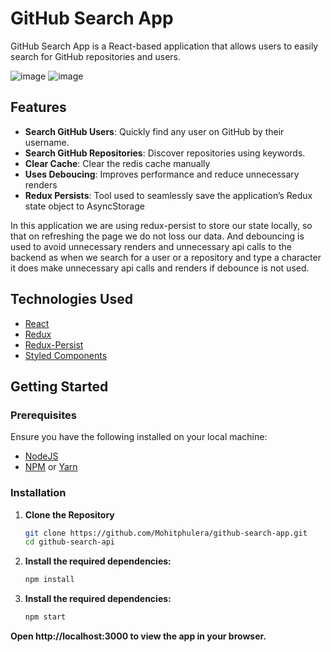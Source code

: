 # GitHub Search App

GitHub Search App is a React-based application that allows users to easily search for GitHub repositories and users.

![image](https://github.com/Mohitphulera/github-search-app/assets/30733552/bab83e82-36de-4f30-8c3d-83c53ffcef67)
![image](https://github.com/Mohitphulera/github-search-app/assets/30733552/ef684838-ab60-485c-9e50-e3827a00ca20)

## Features

- **Search GitHub Users**: Quickly find any user on GitHub by their username.
- **Search GitHub Repositories**: Discover repositories using keywords.
- **Clear Cache**: Clear the redis cache manually
- **Uses Deboucing**: Improves performance and reduce unnecessary renders
- **Redux Persists**: Tool used to seamlessly save the application’s Redux state object to AsyncStorage

In this application we are using redux-persist to store our state locally, so that on refreshing the page we do not loss our data. And debouncing is used to avoid unnecessary renders and unnecessary api calls to the backend as when we search for a user or a repository and type a character it does make  unnecessary api calls and renders if debounce is not used.


## Technologies Used

- [React](https://reactjs.org/)
- [Redux](https://redux.js.org/)
- [Redux-Persist](https://github.com/rt2zz/redux-persist)
- [Styled Components](https://styled-components.com/)


## Getting Started

### Prerequisites

Ensure you have the following installed on your local machine:

- [NodeJS](https://nodejs.org/en/download/)
- [NPM](https://www.npmjs.com/get-npm) or [Yarn](https://yarnpkg.com/)

### Installation

1. **Clone the Repository**

   ```bash
   git clone https://github.com/Mohitphulera/github-search-app.git
   cd github-search-api

2. **Install the required dependencies:**

   ```bash
   npm install

3. **Install the required dependencies:**

   ```bash
   npm start

**Open http://localhost:3000 to view the app in your browser.**

